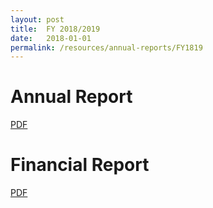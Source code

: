 ```yaml
---
layout: post
title:  FY 2018/2019
date:   2018-01-01
permalink: /resources/annual-reports/FY1819
---
```


# **Annual Report**
[PDF](/resources/annual-reports/files/Sentosa_AR_1819.pdf.pdf)


# **Financial Report**
[PDF](/resources/annual-reports/files/Sentosa_AR_1819_Financial_Report.pdf.pdf)
